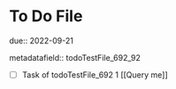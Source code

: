 # To Do File

due:: 2022-09-21

metadatafield:: todoTestFile_692_92

- [ ] Task of todoTestFile_692 1 [[Query me]]
